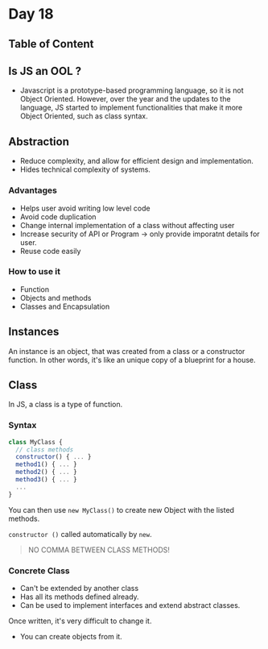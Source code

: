 # Day 18

## Table of Content

## Is JS an OOL ?

- Javascript is a prototype-based programming language, so it is not Object Oriented. However, over the year and the updates to the language, JS started to implement functionalities that make it more Object Oriented, such as class syntax.

## Abstraction

- Reduce complexity, and allow for efficient design and implementation.
- Hides technical complexity of systems.

### Advantages

- Helps user avoid writing low level code
- Avoid code duplication
- Change internal implementation of a class without affecting user
- Increase security of API or Program -> only provide imporatnt details for user.
- Reuse code easily

### How to use it

- Function
- Objects and methods
- Classes and Encapsulation

## Instances

An instance is an object, that was created from a class or a constructor function. In other words, it's like an unique copy of a blueprint for a house.

## Class

In JS, a class is a type of function.

### Syntax

```javascript
class MyClass {
  // class methods
  constructor() { ... }
  method1() { ... }
  method2() { ... }
  method3() { ... }
  ...
}
```

You can then use `new MyClass()` to create new Object with the listed methods.

`constructor ()` called automatically by `new`.

> NO COMMA BETWEEN CLASS METHODS!

### Concrete Class

- Can't be extended by another class
- Has all its methods defined already.
- Can be used to implement interfaces and extend abstract classes.

Once written, it's very difficult to change it.

- You can create objects from it.
